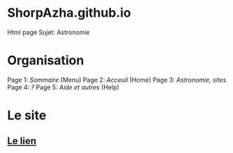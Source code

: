 # ShorpAzha.github.io

Html page
Sujet:  Astronomie

# Organisation

Page 1: *Sommaire* (Menu)
Page 2: *Acceuil* (Home)
Page 3: *Astronomie, sites*
Page 4: *?*
Page 5: *Aide et autres* (Help)

# Le site
## [Le lien](https://ShorpAzha.github.io/)
